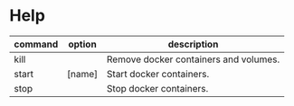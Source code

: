 # Help

| command | option | description                           |
| ------- | ------ | ------------------------------------- |
| kill    |        | Remove docker containers and volumes. |
| start   | [name] | Start docker containers.              |
| stop    |        | Stop docker containers.               |
